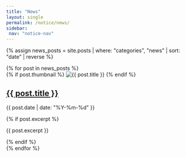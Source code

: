 ```yaml
---
title: "News"
layout: single
permalink: /notice/news/
sidebar:
 nav: "notice-nav"
---
```


{% assign news_posts = site.posts | where: "categories", "news" | sort: "date" | reverse %}

<div class="news-container">
{% for post in news_posts %}
 <article class="news-item">
   <div class="news-image">
     {% if post.thumbnail %}
       <img src="{{ post.thumbnail }}" alt="{{ post.title }}">
     {% endif %}
   </div>
   <div class="news-content">
     <h2><a href="{{ post.url }}">{{ post.title }}</a></h2>
     <p class="post-meta">{{ post.date | date: "%Y-%m-%d" }}</p>
     {% if post.excerpt %}
       <p>{{ post.excerpt }}</p>
     {% endif %}
   </div>
 </article>
{% endfor %}
</div>